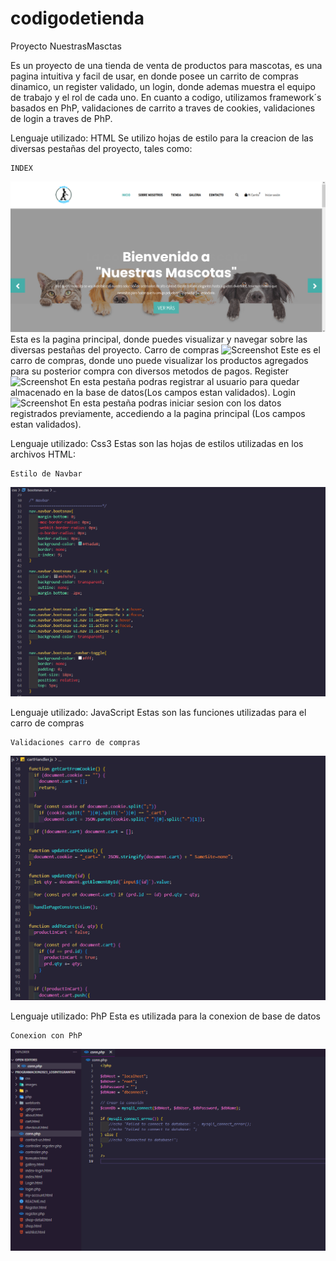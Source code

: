 # codigodetienda

Proyecto NuestrasMasctas

Es un proyecto de una tienda de venta de productos para mascotas, es una pagina intuitiva y facil de usar, en donde posee un carrito de compras dinamico, un register validado, un login, donde ademas muestra el equipo de trabajo y el rol de cada uno.
En cuanto a codigo, utilizamos framework´s basados en PhP, validaciones de carrito a traves de cookies, validaciones de login a traves de PhP.

Lenguaje utilizado: HTML
    Se utilizo hojas de estilo para la creacion de las diversas pestañas del proyecto, tales como:

    INDEX
![Screenshot](assets/Index.png)
Esta es la pagina principal, donde puedes visualizar y navegar sobre las diversas pestañas del proyecto.
    Carro de compras
![Screenshot](assets/%20Carrito.png)
Este es el carro de compras, donde uno puede visualizar los productos agregados para su posterior compra con diversos metodos de pagos.
    Register
![Screenshot](assets/%20Register.png)
En esta pestaña podras registrar al usuario para quedar almacenado en la base de datos(Los campos estan validados).
    Login
![Screenshot](assets/%20Login.png)
En esta pestaña podras iniciar sesion con los datos registrados previamente, accediendo a la pagina principal (Los campos estan validados).

Lenguaje utilizado: Css3
    Estas son las hojas de estilos utilizadas en los archivos HTML:

    Estilo de Navbar
![Screenshot](assets/5.%20Lenguajes.png)

Lenguaje utilizado: JavaScript
    Estas son las funciones utilizadas para el carro de compras

    Validaciones carro de compras
![Screenshot](assets/6.%20Lenguajes.png)

Lenguaje utilizado: PhP
    Esta es utilizada para la conexion de base de datos

    Conexion con PhP
![Screenshot](assets/3.%20ORM.png)




